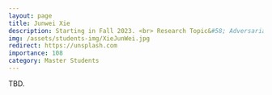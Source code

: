 ```yaml
---
layout: page
title: Junwei Xie
description: Starting in Fall 2023. <br> Research Topic&#58; Adversarial Attack &#38; Defense.
img: /assets/students-img/XieJunWei.jpg
redirect: https://unsplash.com
importance: 108
category: Master Students
---
```


TBD.
